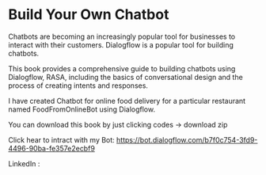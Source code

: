 # Build Your Own Chatbot

Chatbots are becoming an increasingly popular tool for businesses to interact with their customers. Dialogflow is a popular tool for building chatbots.

This book provides a comprehensive guide to building chatbots using Dialogflow, RASA, including the basics of conversational design and the process of creating intents and responses.

I have created Chatbot for online food delivery for a particular restaurant named FoodFromOnlineBot using Dialogflow.

You can download this book by just clicking codes -> download zip

Click hear to intract with my Bot: https://bot.dialogflow.com/b7f0c754-3fd9-4496-90ba-fe357e2ecbf9

LinkedIn : 
